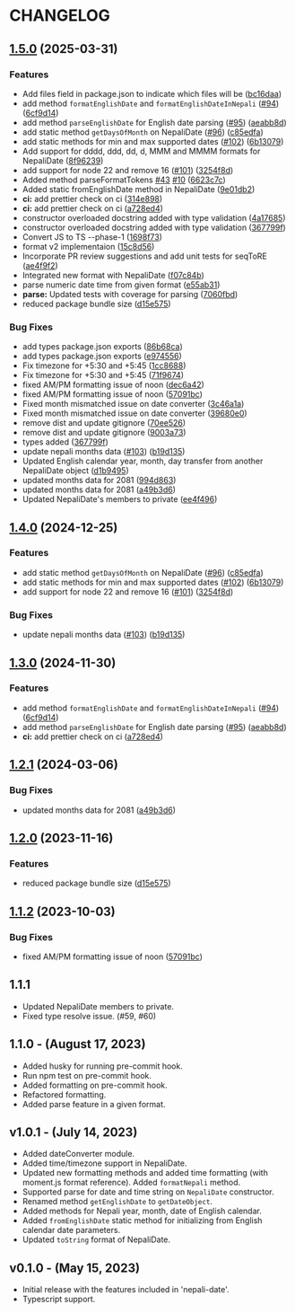 # CHANGELOG

## [1.5.0](https://github.com/binodnepali/nepali-datetime/compare/v1.4.0...v1.5.0) (2025-03-31)


### Features

* Add files field in package.json to indicate which files will be ([bc16daa](https://github.com/binodnepali/nepali-datetime/commit/bc16daa225bc9c4ff03dbe17446bc6aa241b4c05))
* add method `formatEnglishDate` and `formatEnglishDateInNepali` ([#94](https://github.com/binodnepali/nepali-datetime/issues/94)) ([6cf9d14](https://github.com/binodnepali/nepali-datetime/commit/6cf9d142e5193e246b546f8599411efbf4e2a014))
* add method `parseEnglishDate` for English date parsing ([#95](https://github.com/binodnepali/nepali-datetime/issues/95)) ([aeabb8d](https://github.com/binodnepali/nepali-datetime/commit/aeabb8dde4903114b19010cfee25b0a61a4fc227))
* add static method `getDaysOfMonth` on NepaliDate ([#96](https://github.com/binodnepali/nepali-datetime/issues/96)) ([c85edfa](https://github.com/binodnepali/nepali-datetime/commit/c85edfa4d40f93061674f6143f6343b23a653bc0))
* add static methods for min and max supported dates ([#102](https://github.com/binodnepali/nepali-datetime/issues/102)) ([6b13079](https://github.com/binodnepali/nepali-datetime/commit/6b130794cbaad396e7e4a648163a346de0f6cdbb))
* Add support for dddd, ddd, dd, d, MMM and MMMM formats for NepaliDate ([8f96239](https://github.com/binodnepali/nepali-datetime/commit/8f962396606c3eeaf0e6e20a97a6701517ef84b7))
* add support for node 22 and remove 16 ([#101](https://github.com/binodnepali/nepali-datetime/issues/101)) ([3254f8d](https://github.com/binodnepali/nepali-datetime/commit/3254f8de6b384c4078117949feb51b3c2a93900d))
* Added method parseFormatTokens [#43](https://github.com/binodnepali/nepali-datetime/issues/43) [#10](https://github.com/binodnepali/nepali-datetime/issues/10) ([6623c7c](https://github.com/binodnepali/nepali-datetime/commit/6623c7c5612c93b82e09fc9bfed2d9c584c03411))
* Added static fromEnglishDate method in NepaliDate ([9e01db2](https://github.com/binodnepali/nepali-datetime/commit/9e01db2b8b68e38cf311cda08f9ee3de03021379))
* **ci:** add prettier check on ci ([314e898](https://github.com/binodnepali/nepali-datetime/commit/314e8980438b78ac91c8c6feee9a052913b77bf2))
* **ci:** add prettier check on ci ([a728ed4](https://github.com/binodnepali/nepali-datetime/commit/a728ed48477139eb3417e0e52ead16c23be8e9ff))
* constructor overloaded docstring added with type validation ([4a17685](https://github.com/binodnepali/nepali-datetime/commit/4a176859e766ee3f607a5014665b9b14a545635d))
* constructor overloaded docstring added with type validation ([367799f](https://github.com/binodnepali/nepali-datetime/commit/367799f209acec2c2c9b9f60e0025ab1b1b89120))
* Convert JS to TS --phase-1 ([1698f73](https://github.com/binodnepali/nepali-datetime/commit/1698f73c0de0e1eb9c737db0233f2eff1bc5a65d))
* format v2 implementaion ([15c8d56](https://github.com/binodnepali/nepali-datetime/commit/15c8d5652258f1d36d3e5efbcc31b89e3c551fbe))
* Incorporate PR review suggestions and add unit tests for seqToRE ([ae4f9f2](https://github.com/binodnepali/nepali-datetime/commit/ae4f9f2b4d908e2e071e123b76dec753fab1c2a5))
* Integrated new format with NepaliDate ([f07c84b](https://github.com/binodnepali/nepali-datetime/commit/f07c84b35d633caefef2a1286722198d92065642))
* parse numeric date time from given format ([e55ab31](https://github.com/binodnepali/nepali-datetime/commit/e55ab31140dea0ece68d68cd174b98e86bd8be3b))
* **parse:** Updated tests with coverage for parsing ([7060fbd](https://github.com/binodnepali/nepali-datetime/commit/7060fbd7266917070550a6cea35b141438db932c))
* reduced package bundle size ([d15e575](https://github.com/binodnepali/nepali-datetime/commit/d15e5750ffdebce5233b0476e95c3db1cc7311e6))


### Bug Fixes

* add types package.json exports ([86b68ca](https://github.com/binodnepali/nepali-datetime/commit/86b68cae5068ea2fd9b2b9edc0dc657670bb67ee))
* add types package.json exports ([e974556](https://github.com/binodnepali/nepali-datetime/commit/e9745560dedb61eced821ce7a5a147214c85f913))
* Fix timezone for +5:30 and +5:45 ([1cc8688](https://github.com/binodnepali/nepali-datetime/commit/1cc868825e82c076d86818f1638af807e4bfed8c))
* Fix timezone for +5:30 and +5:45 ([71f9674](https://github.com/binodnepali/nepali-datetime/commit/71f9674dd0e5370cda19dfcc67014744a3e9a763))
* fixed AM/PM formatting issue of noon ([dec6a42](https://github.com/binodnepali/nepali-datetime/commit/dec6a42a09e93e9f4caa09db0bdab38e3bc89d20))
* fixed AM/PM formatting issue of noon ([57091bc](https://github.com/binodnepali/nepali-datetime/commit/57091bc817f275e07627a0388382f7402f44baff))
* Fixed month mismatched issue on date converter ([3c46a1a](https://github.com/binodnepali/nepali-datetime/commit/3c46a1ae560bb3010034ca0bfe8f90da801cd19e))
* Fixed month mismatched issue on date converter ([39680e0](https://github.com/binodnepali/nepali-datetime/commit/39680e0257ab9d520b8ed960ba28fffbca8b6349))
* remove dist and update gitignore ([70ee526](https://github.com/binodnepali/nepali-datetime/commit/70ee526eeedeca53518845f13f2ac9dfe406e89a))
* remove dist and update gitignore ([9003a73](https://github.com/binodnepali/nepali-datetime/commit/9003a73d011e4789fda437d0d1ce4d3abaff29a4))
* types added ([367799f](https://github.com/binodnepali/nepali-datetime/commit/367799f209acec2c2c9b9f60e0025ab1b1b89120))
* update nepali months data ([#103](https://github.com/binodnepali/nepali-datetime/issues/103)) ([b19d135](https://github.com/binodnepali/nepali-datetime/commit/b19d135f0a7a610a2858e230924b4420cc70f1f9))
* Updated English calendar year, month, day transfer from another NepaliDate object ([d1b9495](https://github.com/binodnepali/nepali-datetime/commit/d1b9495da4a6244f8512515fa5f6b52377b2d3bf))
* updated months data for 2081 ([994d863](https://github.com/binodnepali/nepali-datetime/commit/994d8636526f197b96681f44af332c67bbc7e262))
* updated months data for 2081 ([a49b3d6](https://github.com/binodnepali/nepali-datetime/commit/a49b3d679bcddfdbfc9c5bcf28826ccfedc3a7b9))
* Updated NepaliDate's members to private ([ee4f496](https://github.com/binodnepali/nepali-datetime/commit/ee4f496c8ddbc9b745e0878157cceb56d0d3a1bb))

## [1.4.0](https://github.com/opensource-nepal/node-nepali-datetime/compare/v1.3.0...v1.4.0) (2024-12-25)


### Features

* add static method `getDaysOfMonth` on NepaliDate ([#96](https://github.com/opensource-nepal/node-nepali-datetime/issues/96)) ([c85edfa](https://github.com/opensource-nepal/node-nepali-datetime/commit/c85edfa4d40f93061674f6143f6343b23a653bc0))
* add static methods for min and max supported dates ([#102](https://github.com/opensource-nepal/node-nepali-datetime/issues/102)) ([6b13079](https://github.com/opensource-nepal/node-nepali-datetime/commit/6b130794cbaad396e7e4a648163a346de0f6cdbb))
* add support for node 22 and remove 16 ([#101](https://github.com/opensource-nepal/node-nepali-datetime/issues/101)) ([3254f8d](https://github.com/opensource-nepal/node-nepali-datetime/commit/3254f8de6b384c4078117949feb51b3c2a93900d))


### Bug Fixes

* update nepali months data ([#103](https://github.com/opensource-nepal/node-nepali-datetime/issues/103)) ([b19d135](https://github.com/opensource-nepal/node-nepali-datetime/commit/b19d135f0a7a610a2858e230924b4420cc70f1f9))

## [1.3.0](https://github.com/opensource-nepal/node-nepali-datetime/compare/v1.2.1...v1.3.0) (2024-11-30)


### Features

* add method `formatEnglishDate` and `formatEnglishDateInNepali` ([#94](https://github.com/opensource-nepal/node-nepali-datetime/issues/94)) ([6cf9d14](https://github.com/opensource-nepal/node-nepali-datetime/commit/6cf9d142e5193e246b546f8599411efbf4e2a014))
* add method `parseEnglishDate` for English date parsing ([#95](https://github.com/opensource-nepal/node-nepali-datetime/issues/95)) ([aeabb8d](https://github.com/opensource-nepal/node-nepali-datetime/commit/aeabb8dde4903114b19010cfee25b0a61a4fc227))
* **ci:** add prettier check on ci ([a728ed4](https://github.com/opensource-nepal/node-nepali-datetime/commit/a728ed48477139eb3417e0e52ead16c23be8e9ff))

## [1.2.1](https://github.com/opensource-nepal/node-nepali-datetime/compare/v1.2.0...v1.2.1) (2024-03-06)


### Bug Fixes

* updated months data for 2081 ([a49b3d6](https://github.com/opensource-nepal/node-nepali-datetime/commit/a49b3d679bcddfdbfc9c5bcf28826ccfedc3a7b9))

## [1.2.0](https://github.com/opensource-nepal/node-nepali-datetime/compare/v1.1.2...v1.2.0) (2023-11-16)


### Features

* reduced package bundle size ([d15e575](https://github.com/opensource-nepal/node-nepali-datetime/commit/d15e5750ffdebce5233b0476e95c3db1cc7311e6))

## [1.1.2](https://github.com/opensource-nepal/node-nepali-datetime/compare/v1.1.1...v1.1.2) (2023-10-03)


### Bug Fixes

* fixed AM/PM formatting issue of noon ([57091bc](https://github.com/opensource-nepal/node-nepali-datetime/commit/57091bc817f275e07627a0388382f7402f44baff))

## 1.1.1

-   Updated NepaliDate members to private.
-   Fixed type resolve issue. (#59, #60)

## 1.1.0 - (August 17, 2023)

-   Added husky for running pre-commit hook.
-   Run npm test on pre-commit hook.
-   Added formatting on pre-commit hook.
-   Refactored formatting.
-   Added parse feature in a given format.

## v1.0.1 - (July 14, 2023)

-   Added dateConverter module.
-   Added time/timezone support in NepaliDate.
-   Updated new formatting methods and added time formatting (with moment.js format reference). Added `formatNepali` method.
-   Supported parse for date and time string on `NepaliDate` constructor.
-   Renamed method `getEnglishDate` to `getDateObject`.
-   Added methods for Nepali year, month, date of English calendar.
-   Added `fromEnglishDate` static method for initializing from English calendar date parameters.
-   Updated `toString` format of NepaliDate.

## v0.1.0 - (May 15, 2023)

-   Initial release with the features included in 'nepali-date'.
-   Typescript support.
